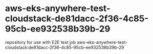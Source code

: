 # aws-eks-anywhere-test-cloudstack-de81dacc-2f36-4c85-95cb-ee932538b39b-29
repository for use with E2E test job aws-eks-anywhere-test-cloudstack:de81dacc-2f36-4c85-95cb-ee932538b39b-29
